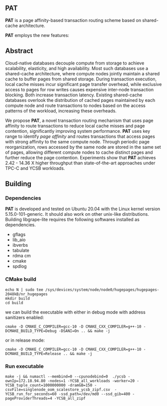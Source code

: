 ## PAT
**PAT** is a page affinity-based transaction routing scheme based on shared-cache architecture.

**PAT** employs the new features:

## Abstract
Cloud-native databases decouple compute from storage to achieve scalability, elasticity, and high availability. Most such databases use a shared-cache architecture, where compute nodes jointly maintain a shared cache to buffer pages from shared storage. During transaction execution, local cache misses incur significant page transfer overhead, while exclusive access to pages for row writes causes expensive inter-node transaction blocking. Both increase transaction latency. Existing shared-cache databases overlook the distribution of cached pages maintained by each compute node and route transactions to nodes based on the access patterns of the workload, increasing these overheads.

We propose **PAT**, a novel transaction routing mechanism that uses page affinity to route transactions to reduce local cache misses and page contention, significantly improving system performance. **PAT** uses key range to identify *page affinity* and routes transactions that access pages with strong affinity to the same compute node. Through periodic page reorganization, rows accessed by the same node are stored in the same set of pages, allowing different compute nodes to cache distinct pages and further reduce the page contention. Experiments show that **PAT** achieves 2.42 - 14.36 X higher throughput than state-of-the-art approaches under TPC-C and YCSB workloads.

## Building
### Dependencies
**PAT** is developed and tested on Ubuntu 20.04 with the Linux kernel version 5.15.0-101-generic. It should also work on other unix-like distributions. Building libgrape-lite requires the following softwares installed as dependencies.
- gflags
- lib_aio
- ibverbs
- tabulate
- rdma cm
- cmake
- spdlog
### CMake build
```
echo N | sudo tee /sys/devices/system/node/node0/hugepages/hugepages-2048kB/nr_hugepages    
mkdir build
cd build
````
we can build the executable with either in debug mode with address sanitizers enabled:
```
cmake -D CMAKE_C_COMPILER=gcc-10 -D CMAKE_CXX_COMPILER=g++-10 -DCMAKE_BUILD_TYPE=Debug -DSANI=On .. && make -j
```
or in release mode:
```
cmake -D CMAKE_C_COMPILER=gcc-10 -D CMAKE_CXX_COMPILER=g++-10 -DCMAKE_BUILD_TYPE=Release .. && make -j
```
### Run executable
```
make -j && numactl --membind=0 --cpunodebind=0  ./ycsb -ownIp=172.18.94.80 -nodes=1 -YCSB_all_workloads -worker=20 -YCSB_tuple_count=1000000000 -dramGB=150 -csvFile=singlenode_oom_scalestore_ycsb_zipf.csv  -YCSB_run_for_seconds=60 -ssd_path=/dev/md0 --ssd_gib=400 -pageProviderThreads=4 -YCSB_all_zipf
```
